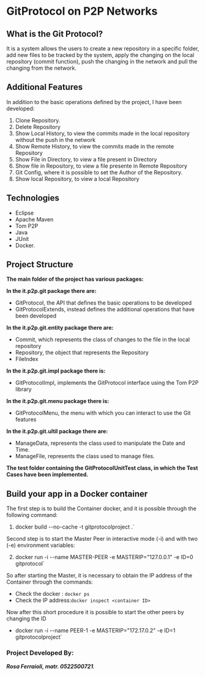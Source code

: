 ﻿# GitProtocol on P2P Networks

## What is the Git Protocol?

It is a system allows the users to create a new repository in a specific folder, add new files to be tracked by the system, apply the changing on the local repository (commit function), push the changing in the network and pull the changing from the network.

## Additional Features
In addition to the basic operations defined by the project, I have been developed:

 1. Clone Repository.
 2. Delete Repository
 3. Show Local History, to view the commits made in the local repository without the push in the network
 4. Show Remote History, to view the commits made in the remote Repository
 5. Show File in Directory, to view a file present in Directory
 6. Show file in Repository, to view a file presente in Remote Repository
 7. Git Config, where it is possible to set the Author of the Repository.
 8. Show local Repository, to view a local Repository
 
##  Technologies

 - Eclipse 
 - Apache Maven 
 - Tom P2P
 - Java 
 - JUnit 
 - Docker.

## Project Structure

**The main folder of the project has various packages:**

**In the it.p2p.git package there are:**

 - GitProtocol, the API that defines the basic operations to be developed
 - GitProtocolExtends, instead defines the additional operations that have been developed
 
**In the it.p2p.git.entity package there are:**
 - Commit, which represents the class of changes to the file in the local repository
 - Repository, the object that represents the Repository
 - FileIndex

**In the it.p2p.git.impl package there is:**

 -  GitProtocolImpl, implements the GitProtocol interface using the Tom P2P library
 
 **In the it.p2p.git.menu package there is:**
 
 - GitProtocolMenu, the menu with which you can interact to use the Git features
 
**In the it.p2p.git.ultil package there are:**

 - ManageData, represents the class used to manipulate the Date and Time.
 - ManageFile, represents the class used to manage files.
 
**The test folder containing the GitProtocolUnitTest class, in which the Test Cases have been implemented.**

##  Build your app in a Docker container

The first step is to build the Container docker, and it is possible through the following command:

 1. docker build --no-cache -t gitprotocolproject .`

Second step is to start the Master Peer in interactive mode (-i) and with two (-e) environment variables:

 2. docker run -i --name MASTER-PEER -e MASTERIP="127.0.0.1" -e ID=0 gitprotocol`

So after starting the Master, it is necessary to obtain the IP address of the Container through the commands:

 - Check the docker : `docker ps`
 - Check the IP address:`docker inspect <container ID>`
 
Now after this short procedure it is possible to start the other peers by changing the ID
 - docker run -i --name PEER-1 -e MASTERIP="172.17.0.2" -e ID=1 gitprotocolproject`

### Project Developed By:
***Rosa Ferraioli, matr. 0522500721**.* 
